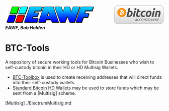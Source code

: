 [![bg][banner]][website] <img src="https://raw.githubusercontent.com/EAWF/EAWF/master/images/BitcoinHere.png" valign=middle align=right /><br/>***EAWF, Bob Holden***
# BTC-Tools
A repository of secure working tools for Bitcoin Businesses who wish to self-custody bitcoin in their HD or HD Multisig Wallets.
* [BTC-Toolbox][Toolbox] is used to create receiving addresses that will direct funds into their self-custody wallets.
* [Standard Bitcoin HD Wallets] may be used to store funds which may be sent from a [Multisig] scheme.

[banner]: https://github.com/EAWF/EAWF/blob/master/images/EAWF.png
[website]: http://eawf.com
[AI2]: https://appinventor.mit.edu
[Toolbox]: https://github.com/EAWF/BTC-Toolbox
[Electrum]: https://electrum.org/#home
[Standard Bitcoin HD Wallets]: ./Wallets.md
[Multisig] ./ElectrumMultisig.md
